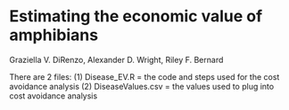 # Estimating the economic value of amphibians

Graziella V. DiRenzo, Alexander D. Wright, Riley F. Bernard

There are 2 files:
(1) Disease_EV.R = the code and steps used for the cost avoidance analysis
(2) DiseaseValues.csv = the values used to plug into cost avoidance analysis
